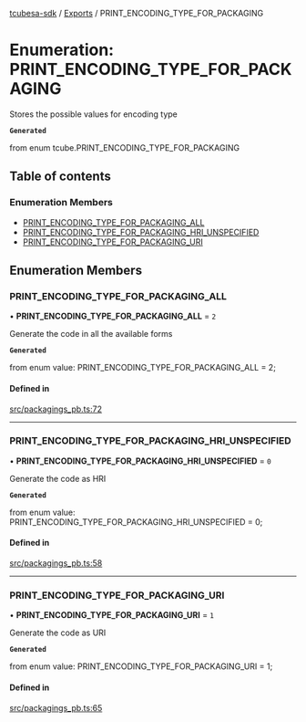 [tcubesa-sdk](../README.md) / [Exports](../modules.md) / PRINT\_ENCODING\_TYPE\_FOR\_PACKAGING

# Enumeration: PRINT\_ENCODING\_TYPE\_FOR\_PACKAGING

Stores the possible values for encoding type

**`Generated`**

from enum tcube.PRINT_ENCODING_TYPE_FOR_PACKAGING

## Table of contents

### Enumeration Members

- [PRINT\_ENCODING\_TYPE\_FOR\_PACKAGING\_ALL](PRINT_ENCODING_TYPE_FOR_PACKAGING.md#print_encoding_type_for_packaging_all)
- [PRINT\_ENCODING\_TYPE\_FOR\_PACKAGING\_HRI\_UNSPECIFIED](PRINT_ENCODING_TYPE_FOR_PACKAGING.md#print_encoding_type_for_packaging_hri_unspecified)
- [PRINT\_ENCODING\_TYPE\_FOR\_PACKAGING\_URI](PRINT_ENCODING_TYPE_FOR_PACKAGING.md#print_encoding_type_for_packaging_uri)

## Enumeration Members

### PRINT\_ENCODING\_TYPE\_FOR\_PACKAGING\_ALL

• **PRINT\_ENCODING\_TYPE\_FOR\_PACKAGING\_ALL** = ``2``

Generate the code in all the available forms

**`Generated`**

from enum value: PRINT_ENCODING_TYPE_FOR_PACKAGING_ALL = 2;

#### Defined in

[src/packagings_pb.ts:72](https://github.com/TCUBEAI-TECHNOLOGIES-PRIVATE-LIMITED/ts-sdk/blob/b410bb1/src/packagings_pb.ts#L72)

___

### PRINT\_ENCODING\_TYPE\_FOR\_PACKAGING\_HRI\_UNSPECIFIED

• **PRINT\_ENCODING\_TYPE\_FOR\_PACKAGING\_HRI\_UNSPECIFIED** = ``0``

Generate the code as HRI

**`Generated`**

from enum value: PRINT_ENCODING_TYPE_FOR_PACKAGING_HRI_UNSPECIFIED = 0;

#### Defined in

[src/packagings_pb.ts:58](https://github.com/TCUBEAI-TECHNOLOGIES-PRIVATE-LIMITED/ts-sdk/blob/b410bb1/src/packagings_pb.ts#L58)

___

### PRINT\_ENCODING\_TYPE\_FOR\_PACKAGING\_URI

• **PRINT\_ENCODING\_TYPE\_FOR\_PACKAGING\_URI** = ``1``

Generate the code as URI

**`Generated`**

from enum value: PRINT_ENCODING_TYPE_FOR_PACKAGING_URI = 1;

#### Defined in

[src/packagings_pb.ts:65](https://github.com/TCUBEAI-TECHNOLOGIES-PRIVATE-LIMITED/ts-sdk/blob/b410bb1/src/packagings_pb.ts#L65)
